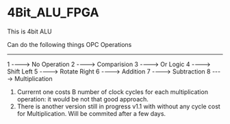 # 4Bit_ALU_FPGA

This is 4bit ALU 

Can do the following things 
OPC      Operations
---      -----------
1  ----> No Operation
2  ----> Comparision
3  ----> Or Logic
4  ----> Shift Left
5  ----> Rotate Right
6  ----> Addition
7  ----> Subtraction
8  ----> Multiplication

1. Currernt one costs B number of clock cycles for each multiplication operation: it would be not that good approach. 
2. There is another version still in progress v1.1 with without any cycle cost for Multiplication. Will be commited after a few days.  
